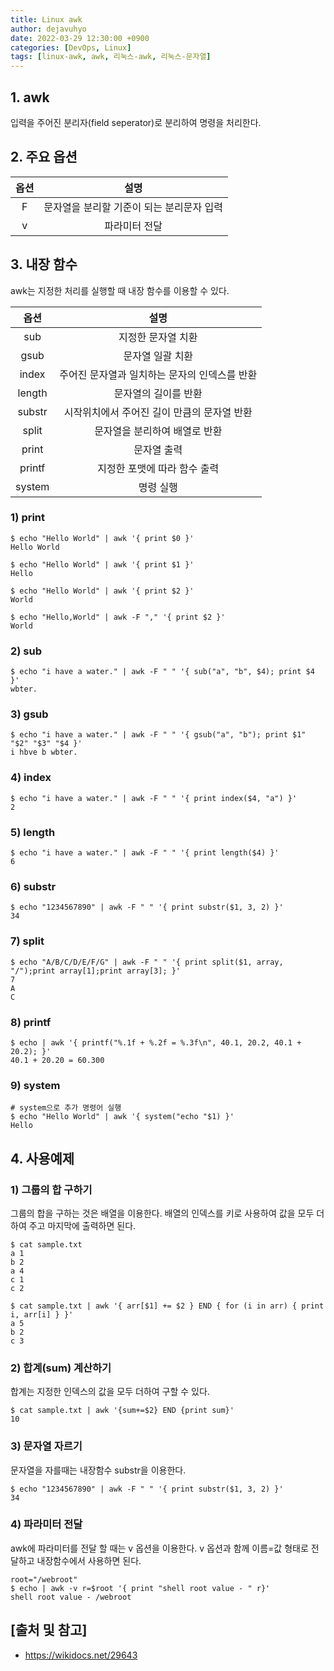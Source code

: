 ```yaml
---
title: Linux awk
author: dejavuhyo
date: 2022-03-29 12:30:00 +0900
categories: [DevOps, Linux]
tags: [linux-awk, awk, 리눅스-awk, 리눅스-문자열]
---
```


## 1. awk
입력을 주어진 분리자(field seperator)로 분리하여 명령을 처리한다.

## 2. 주요 옵션

| 옵션 | 설명 |
|:-----:|:-----:|
| F | 문자열을 분리할 기준이 되는 분리문자 입력 |
| v | 파라미터 전달 |

## 3. 내장 함수
awk는 지정한 처리를 실행할 때 내장 함수를 이용할 수 있다.

| 옵션 | 설명 |
|:-----:|:-----:|
| sub | 지정한 문자열 치환 |
| gsub | 문자열 일괄 치환 |
| index | 주어진 문자열과 일치하는 문자의 인덱스를 반환 |
| length | 문자열의 길이를 반환 |
| substr | 시작위치에서 주어진 길이 만큼의 문자열 반환 |
| split | 문자열을 분리하여 배열로 반환 |
| print | 문자열 출력 |
| printf | 지정한 포맷에 따라 함수 출력 |
| system | 명령 실행 |

### 1) print

```shell
$ echo "Hello World" | awk '{ print $0 }'
Hello World

$ echo "Hello World" | awk '{ print $1 }'
Hello

$ echo "Hello World" | awk '{ print $2 }'
World

$ echo "Hello,World" | awk -F "," '{ print $2 }'
World
```

### 2) sub

```shell
$ echo "i have a water." | awk -F " " '{ sub("a", "b", $4); print $4 }'
wbter.
```

### 3) gsub

```shell
$ echo "i have a water." | awk -F " " '{ gsub("a", "b"); print $1" "$2" "$3" "$4 }'
i hbve b wbter.
```

### 4) index

```shell
$ echo "i have a water." | awk -F " " '{ print index($4, "a") }'
2
```

### 5) length

```shell
$ echo "i have a water." | awk -F " " '{ print length($4) }'
6
```

### 6) substr

```shell
$ echo "1234567890" | awk -F " " '{ print substr($1, 3, 2) }'
34
```

### 7) split

```shell
$ echo "A/B/C/D/E/F/G" | awk -F " " '{ print split($1, array, "/");print array[1];print array[3]; }'
7
A
C
```

### 8) printf

```shell
$ echo | awk '{ printf("%.1f + %.2f = %.3f\n", 40.1, 20.2, 40.1 + 20.2); }'
40.1 + 20.20 = 60.300
```

### 9) system

```shell
# system으로 추가 명령어 실행 
$ echo "Hello World" | awk '{ system("echo "$1) }'
Hello
```

## 4. 사용예제

### 1) 그룹의 합 구하기
그룹의 합을 구하는 것은 배열을 이용한다. 배열의 인덱스를 키로 사용하여 값을 모두 더하여 주고 마지막에 출력하면 된다.

```shell
$ cat sample.txt
a 1
b 2
a 4
c 1
c 2

$ cat sample.txt | awk '{ arr[$1] += $2 } END { for (i in arr) { print i, arr[i] } }'
a 5
b 2
c 3
```

### 2) 합계(sum) 계산하기
합계는 지정한 인덱스의 값을 모두 더하여 구할 수 있다.

```shell
$ cat sample.txt | awk '{sum+=$2} END {print sum}' 
10
```

### 3) 문자열 자르기
문자열을 자를때는 내장함수 substr을 이용한다.

```shell
$ echo "1234567890" | awk -F " " '{ print substr($1, 3, 2) }'
34
```

### 4) 파라미터 전달
awk에 파라미터를 전달 할 때는 v 옵션을 이용한다. v 옵션과 함께 이름=값 형태로 전달하고 내장함수에서 사용하면 된다.

```shell
root="/webroot"  
$ echo | awk -v r=$root '{ print "shell root value - " r}'
shell root value - /webroot
```

## [출처 및 참고]
* <https://wikidocs.net/29643>
